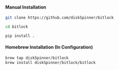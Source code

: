 #### Manual Installation

```bash
git clone https://github.com/diskSpinner/bitlock

cd bitlock

pip install .
```

#### Homebrew Installation (In Configuration)

```bash
brew tap diskSpinner/bitlock
brew install diskSpinner/bitlock/bitlock